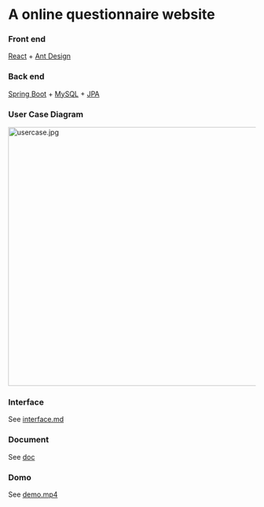 # A online questionnaire website

### Front end

[React](https://github.com/facebook/react) + [Ant Design](https://github.com/ant-design/ant-design)

### Back end

[Spring Boot](https://github.com/spring-projects/spring-boot) + [MySQL](https://github.com/mysqljs/mysql) + [JPA](https://github.com/spring-projects/spring-data-jpa)

### User Case Diagram

<img title="" src="./assets/usercase.mp4" alt="usercase.jpg" width="526">

### Interface

See [interface.md](./interface.md)

### Document

See [doc](./doc)



### Domo

See [demo.mp4](./demo.mp4)
